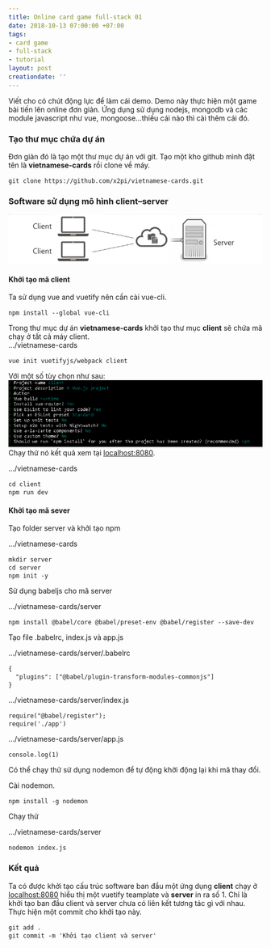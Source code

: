 ```yaml
---
title: Online card game full-stack 01
date: 2018-10-13 07:00:00 +07:00
tags:
- card game
- full-stack
- tutorial
layout: post
creationdate: ''
---
```


Viết cho có chút động lực để làm cái demo. Demo này thực hiện một game bài tiến lên online đơn giản. Ứng dụng sử dụng nodejs, mongodb và các module javascript như vue, mongoose...thiếu cái nào thì cài thêm cái đó.

### Tạo thư mục chứa dự án

Đơn giản đó là tạo một thư mục dự án với git. Tạo một kho github mình đặt tên là **vietnamese-cards** rồi clone về máy.

    git clone https://github.com/x2pi/vietnamese-cards.git

### Software sử dụng mô hình client–server

![](/uploads/client_server_architecture_model.jpg)

#### Khởi tạo mã client

Ta sử dụng vue and vuetify nên cần cài vue-cli.

    npm install --global vue-cli

Trong thư mục dự án **vietnamese-cards** khởi tạo thư mục **client** sẽ chứa mã chạy ở tất cả máy client.  
.../vietnamese-cards

    vue init vuetifyjs/webpack client

Với một số tùy chọn như sau:  
![](/uploads/vue-init.PNG)  
Chạy thử nó kết quả xem tại [localhost:8080](localhost:8080).

.../vietnamese-cards

    cd client
    npm run dev

#### Khởi tạo mã sever

Tạo folder server và khởi tạo npm

.../vietnamese-cards

    mkdir server
    cd server
    npm init -y

Sử dụng babeljs cho mã server

.../vietnamese-cards/server

    npm install @babel/core @babel/preset-env @babel/register --save-dev

Tạo file .babelrc, index.js và app.js

.../vietnamese-cards/server/.babelrc

    {
      "plugins": ["@babel/plugin-transform-modules-commonjs"]
    }

.../vietnamese-cards/server/index.js

    require("@babel/register");
    require('./app')

.../vietnamese-cards/server/app.js

    console.log(1)

Có thể chạy thử sử dụng nodemon để tự động khởi động lại khi mã thay đổi.

Cài nodemon.

    npm install -g nodemon

Chạy thử

.../vietnamese-cards/server

    nodemon index.js

### Kết quả

Ta có được khởi tạo cấu trúc software ban đầu một ứng dụng **client** chạy ở [localhost:8080](localhost:8080) hiểu thị một vuetify teamplate và **server** in ra số 1. Chỉ là khởi tạo ban đầu client và server chưa có liên kết tương tác gì với nhau. Thực hiện một commit cho khởi tạo này.

    git add .
    git commit -m 'Khởi tạo client và server'